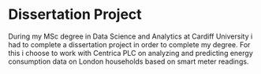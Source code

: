 # Dissertation Project

During my MSc degree in Data Science and Analytics at Cardiff University i had to complete a dissertation project in order
to complete my degree. For this i choose to work with Centrica PLC on analyzing and predicting energy consumption data on London
households based on smart meter readings.
